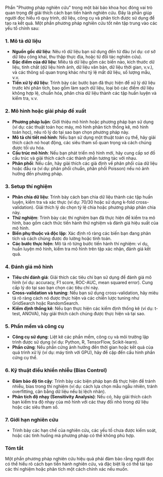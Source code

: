 Phần "Phương pháp nghiên cứu" trong một bài báo khoa học đóng vai trò quan trọng để giải thích cách bạn tiến hành nghiên cứu. Đây là phần giúp người đọc hiểu rõ quy trình, dữ liệu, công cụ và phân tích được sử dụng để tạo ra kết quả. Một phần phương pháp nghiên cứu tốt nên tập trung vào các yếu tố chính sau:

### 1. **Mô tả dữ liệu**
   - **Nguồn gốc dữ liệu**: Nêu rõ dữ liệu bạn sử dụng đến từ đâu (ví dụ: cơ sở dữ liệu công khai, thu thập thực địa, hoặc từ đối tác nghiên cứu).
   - **Đặc điểm của dữ liệu**: Miêu tả dữ liệu gồm các biến nào, kích thước dữ liệu, tính chất (dữ liệu hình ảnh, dữ liệu văn bản, dữ liệu thời gian, v.v.), và các thông số quan trọng khác như tỷ lệ mất dữ liệu, số lượng mẫu, v.v.
   - **Tiền xử lý dữ liệu**: Trình bày các bước bạn đã thực hiện để xử lý dữ liệu trước khi phân tích, bao gồm làm sạch dữ liệu, loại bỏ các điểm dữ liệu không hợp lệ, chuẩn hóa, phân chia dữ liệu thành các tập huấn luyện và kiểm tra, v.v.

### 2. **Mô hình hoặc giải pháp đề xuất**
   - **Phương pháp luận**: Giới thiệu mô hình hoặc phương pháp bạn sử dụng (ví dụ: các thuật toán học máy, mô hình phân tích thống kê, mô hình toán học), nêu rõ lý do tại sao bạn chọn phương pháp này.
   - **Mô tả chi tiết mô hình**: Nếu bạn sử dụng một thuật toán cụ thể, hãy giải thích cách nó hoạt động, các siêu tham số quan trọng và cách chúng được tối ưu hóa.
   - **Cấu trúc mô hình**: Nếu bạn phát triển mô hình mới, hãy cung cấp sơ đồ cấu trúc và giải thích cách các thành phần tương tác với nhau.
   - **Phân phối**: Nếu cần, hãy giải thích các giả định về phân phối của dữ liệu hoặc đầu ra (ví dụ: phân phối chuẩn, phân phối Poisson) nếu nó ảnh hưởng đến phương pháp.

### 3. **Setup thí nghiệm**
   - **Phân chia dữ liệu**: Trình bày cách bạn chia dữ liệu thành các tập huấn luyện, kiểm tra và xác thực (ví dụ: 70/30 hoặc sử dụng k-fold cross-validation). Giải thích lý do chọn tỷ lệ chia hoặc phương pháp phân chia này.
   - **Thử nghiệm**: Trình bày các thí nghiệm bạn đã thực hiện để kiểm tra mô hình, bao gồm cách thức tiến hành thử nghiệm và đánh giá hiệu suất của mô hình.
   - **Biến phụ thuộc và độc lập**: Xác định rõ ràng các biến bạn đang phân tích và cách chúng được đo lường hoặc tính toán.
   - **Các bước thực hiện**: Mô tả rõ từng bước tiến hành thí nghiệm: ví dụ, huấn luyện mô hình, kiểm tra mô hình trên tập xác nhận, đánh giá kết quả.

### 4. **Đánh giá mô hình**
   - **Tiêu chí đánh giá**: Giải thích các tiêu chí bạn sử dụng để đánh giá mô hình (ví dụ: accuracy, F1 score, ROC-AUC, mean squared error). Cung cấp lý do tại sao bạn chọn các tiêu chí này.
   - **Cross-validation và tuning**: Nếu bạn sử dụng cross-validation, hãy miêu tả rõ ràng cách nó được thực hiện và các chiến lược tuning như GridSearch hoặc RandomSearch.
   - **Kiểm định thống kê**: Nếu bạn thực hiện các kiểm định thống kê (ví dụ: t-test, ANOVA), hãy giải thích cách chúng được thực hiện và tại sao.

### 5. **Phần mềm và công cụ**
   - **Công cụ sử dụng**: Liệt kê các phần mềm, công cụ và môi trường lập trình được sử dụng (ví dụ: Python, R, TensorFlow, Scikit-learn).
   - **Phần cứng**: Nếu phần cứng ảnh hưởng đến thời gian hoặc kết quả của quá trình xử lý (ví dụ: máy tính với GPU), hãy đề cập đến cấu hình phần cứng cụ thể.
   
### 6. **Kỹ thuật điều khiển nhiễu (Bias Control)**
   - **Đảm bảo độ tin cậy**: Trình bày các biện pháp bạn đã thực hiện để tránh nhiễu, bias trong thí nghiệm (ví dụ: cách lựa chọn mẫu ngẫu nhiên, tránh overfitting, cân bằng dữ liệu nếu bị lệch nhãn).
   - **Phân tích độ nhạy (Sensitivity Analysis)**: Nếu có, hãy giải thích cách bạn kiểm tra độ nhạy của mô hình với các thay đổi nhỏ trong dữ liệu hoặc các siêu tham số.

### 7. **Giới hạn nghiên cứu**
   - Trình bày các hạn chế của nghiên cứu, các yếu tố chưa được kiểm soát, hoặc các tình huống mà phương pháp có thể không phù hợp.

### Tóm tắt
Một phần phương pháp nghiên cứu hiệu quả phải đảm bảo rằng người đọc có thể hiểu rõ cách bạn tiến hành nghiên cứu, và đặc biệt là có thể tái tạo các thí nghiệm hoặc phân tích một cách chính xác nếu muốn.